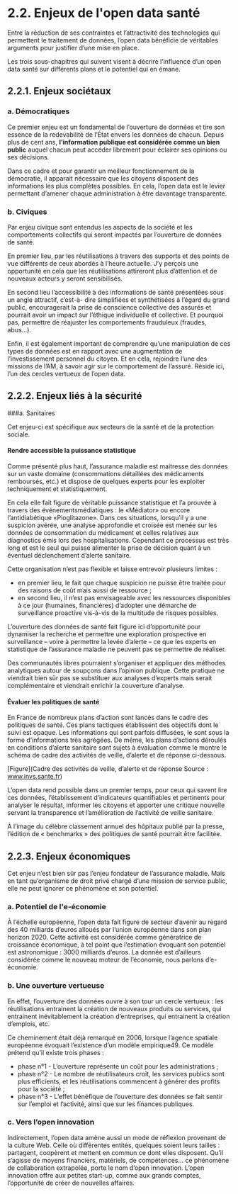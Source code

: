 # 2.2. Enjeux de l'open data santé

Entre la réduction de ses contraintes et l’attractivité des technologies qui permettent le traitement de données, l’open data bénéficie de véritables arguments pour justifier d’une mise en place.
Les trois sous-chapitres qui suivent visent à décrire l’influence d’un open data santé sur différents plans et le potentiel qui en émane.

## 2.2.1. Enjeux sociétaux

### a. Démocratiques

Ce premier enjeu est un fondamental de l’ouverture de données et tire son essence de la redevabilité de l’État envers les données de chacun.Depuis plus de cent ans, **l’information publique est considérée comme un bien public** auquel chacun peut accéder librement pour éclairer ses opinions ou ses décisions.
Dans ce cadre et pour garantir un meilleur fonctionnement de la démocratie, il apparait nécessaire que les citoyens disposent des informations les plus complètes possibles. En cela, l’open data est le levier permettant d’amener chaque administration à être davantage transparente.

### b. Civiques

Par enjeu civique sont entendus les aspects de la société et les comportements collectifs qui seront impactés par l’ouverture de données de santé.

En premier lieu, par les réutilisations à travers des supports et des points de vue différents de ceux abordés à l’heure actuelle. J’y perçois une opportunité en cela que les réutilisations attireront plus d’attention et de nouveaux acteurs y seront sensibilisés.
En second lieu l’accessibilité à des informations de santé présentées sous un angle attractif, c’est-à- dire simplifiées et synthétisées à l’égard du grand public, encouragerait la prise de conscience collective des assurés et pourrait avoir un impact sur l’éthique individuelle et collective. Et pourquoi pas, permettre de réajuster les comportements frauduleux (fraudes, abus...).
Enfin, il est également important de comprendre qu’une manipulation de ces types de données est en rapport avec une augmentation de l’investissement personnel du citoyen. Et en cela, rejoindre l’une des missions de l’AM, à savoir agir sur le comportement de l’assuré. Réside ici, l’un des cercles vertueux de l’open data.

## 2.2.2. Enjeux liés à la sécurité

###a. Sanitaires

Cet enjeu-ci est spécifique aux secteurs de la santé et de la protection sociale.

#### Rendre accessible la puissance statistique

Comme présenté plus haut, l’assurance maladie est maitresse des données sur un vaste domaine (consommations détaillées des médicaments remboursés, etc.) et dispose de quelques experts pour les exploiter techniquement et statistiquement.
En cela elle fait figure de véritable puissance statistique et l’a prouvée à travers des événementsmédiatiques : le «Médiator» ou encore l’antidiabétique «Pioglitazone». Dans ces situations, lorsqu’il y a une suspicion avérée, une analyse approfondie et croisée est menée sur les données de consommation du médicament et celles relatives aux diagnostics émis lors des hospitalisations. Cependant ce processus est très long et est le seul qui puisse alimenter la prise de décision quant à un éventuel déclenchement d’alerte sanitaire.

Cette organisation n’est pas flexible et laisse entrevoir plusieurs limites :- en premier lieu, le fait que chaque suspicion ne puisse être traitée pour des raisons de coût mais aussi de ressource ;- en second lieu, il n’est pas envisageable avec les ressources disponibles à ce jour (humaines, financières) d’adopter une démarche de surveillance proactive vis-à-vis de la multitude de risques possibles.L’ouverture des données de santé fait figure ici d’opportunité pour dynamiser la recherche et permettre une exploration prospective en surveillance – voire à permettre la levée d’alerte – ce que les experts en statistique de l’assurance maladie ne peuvent pas se permettre de réaliser.Des communautés libres pourraient s’organiser et appliquer des méthodes analytiques autour de soupçons dans l’opinion publique. Cette pratique ne viendrait bien sûr pas se substituer aux analyses d’experts mais serait complémentaire et viendrait enrichir la couverture d’analyse.

#### Évaluer les politiques de santé

En France de nombreux plans d’action sont lancés dans le cadre des politiques de santé. Ces plans tactiques établissent des objectifs dont le suivi est opaque. Les informations qui sont parfois diffusées, le sont sous la forme d’informations très agrégées.De même, les plans d’actions déroulés en conditions d’alerte sanitaire sont sujets à évaluation comme le montre le schéma de cadre des activités de veille, d’alerte et de réponse ci-dessous.

[Figure](Cadre des activités de veille, d’alerte et de réponse Source : www.invs.sante.fr)

L’open data rend possible dans un premier temps, pour ceux qui savent lire ces données, l’établissement d’indicateurs quantifiables et pertinents pour analyser le résultat, informer les citoyens et apporter une critique nouvelle servant la transparence et l’amélioration de l’activité de veille sanitaire.

À l’image du célèbre classement annuel des hôpitaux publié par la presse, l’édition de « benchmarks » des politiques de santé pourrait être facilitée.

## 2.2.3. Enjeux économiques

Cet enjeu n’est bien sûr pas l’enjeu fondateur de l’assurance maladie. Mais en tant qu’organisme de droit privé chargé d’une mission de service public, elle ne peut ignorer ce phénomène et son potentiel.### a. Potentiel de l'e-économie

À l’échelle européenne, l’open data fait figure de secteur d’avenir au regard des 40 milliards d’euros alloués par l’union européenne dans son plan horizon 2020. Cette activité est considérée comme génératrice de croissance économique, à tel point que l’estimation évoquant son potentiel est astronomique : 3000 milliards d’euros.La donnée est d’ailleurs considérée comme le nouveau moteur de l’économie, nous parlons d’e- économie.
### b. Une ouverture vertueuse

En effet, l’ouverture des données ouvre à son tour un cercle vertueux : les réutilisations entrainent la création de nouveaux produits ou services, qui entrainent inévitablement la création d’entreprises, qui entrainent la création d’emplois, etc.Ce cheminement était déjà remarqué en 2006, lorsque l’agence spatiale européenne évoquait l’existence d’un modèle empirique49. Ce modèle prétend qu’il existe trois phases :

- phase n°1 - L’ouverture représente un coût pour les administrations ;- phase n°2 - Le nombre de réutilisateurs croît, les services publics sont plus efficients, et lesréutilisations commencent à générer des profits pour la société ;- phase n°3 - L’effet bénéfique de l’ouverture des données se fait sentir sur l’emploi et l’activité, ainsi que sur les finances publiques.
### c. Vers l’open innovation
Indirectement, l’open data amène aussi un mode de réflexion provenant de la culture Web. Celle où différentes entités, quelques soient leurs tailles : partagent, coopèrent et mettent en commun ce dont elles disposent. Qu’il s’agisse de moyens financiers, matériels, de compétences... ce phénomène de collaboration extrapolée, porte le nom d’open innovation.L’open innovation offre aux petites start-up, comme aux grands comptes, l’opportunité de créer de nouvelles affaires.